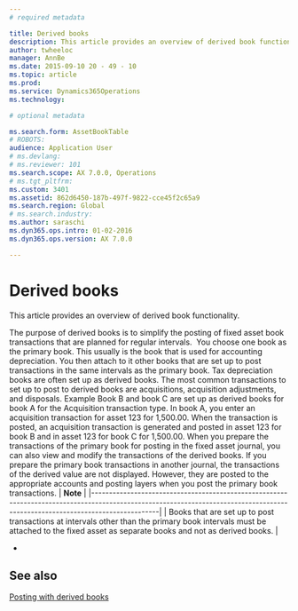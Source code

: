 ```yaml
---
# required metadata

title: Derived books
description: This article provides an overview of derived book functionality.
author: twheeloc
manager: AnnBe
ms.date: 2015-09-10 20 - 49 - 10
ms.topic: article
ms.prod: 
ms.service: Dynamics365Operations
ms.technology: 

# optional metadata

ms.search.form: AssetBookTable
# ROBOTS: 
audience: Application User
# ms.devlang: 
# ms.reviewer: 101
ms.search.scope: AX 7.0.0, Operations
# ms.tgt_pltfrm: 
ms.custom: 3401
ms.assetid: 862d6450-187b-497f-9822-cce45f2c65a9
ms.search.region: Global
# ms.search.industry: 
ms.author: saraschi
ms.dyn365.ops.intro: 01-02-2016
ms.dyn365.ops.version: AX 7.0.0

---
```


# Derived books

This article provides an overview of derived book functionality.

The purpose of derived books is to simplify the posting of fixed asset book transactions that are planned for regular intervals.  You choose one book as the primary book. This usually is the book that is used for accounting depreciation. You then attach to it other books that are set up to post transactions in the same intervals as the primary book. Tax depreciation books are often set up as derived books. The most common transactions to set up to post to derived books are acquisitions, acquisition adjustments, and disposals. Example Book B and book C are set up as derived books for book A for the Acquisition transaction type. In book A, you enter an acquisition transaction for asset 123 for 1,500.00. When the transaction is posted, an acquisition transaction is generated and posted in asset 123 for book B and in asset 123 for book C for 1,500.00. When you prepare the transactions of the primary book for posting in the fixed asset journal, you can also view and modify the transactions of the derived books. If you prepare the primary book transactions in another journal, the transactions of the derived value are not displayed. However, they are posted to the appropriate accounts and posting layers when you post the primary book transactions.
| **Note**                                                                                                                                                                      |
|-------------------------------------------------------------------------------------------------------------------------------------------------------------------------------|
| Books that are set up to post transactions at intervals other than the primary book intervals must be attached to the fixed asset as separate books and not as derived books. |

 
-



See also
--------

[Posting with derived books](post-derived-value-models.md)

